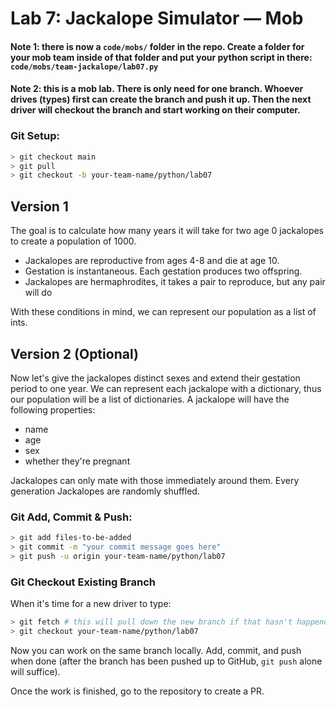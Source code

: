 

# Lab 7:  Jackalope Simulator –– Mob

#### Note 1: there is now a `code/mobs/` folder in the repo.  Create a folder for your mob team inside of that folder and put your python script in there: `code/mobs/team-jackalope/lab07.py`

#### Note 2: this is a mob lab.  There is only need for one branch.  Whoever drives (types) first can create the branch and push it up.  Then the next driver will checkout the branch and start working on their computer.

### Git Setup:
```sh
> git checkout main
> git pull
> git checkout -b your-team-name/python/lab07
```

## Version 1

The goal is to calculate how many years it will take for two age 0 jackalopes to create a population of 1000.

- Jackalopes are reproductive from ages 4-8 and die at age 10.
- Gestation is instantaneous. Each gestation produces two offspring.
- Jackalopes are hermaphrodites, it takes a pair to reproduce, but any pair will do

With these conditions in mind, we can represent our population as a list of ints.

## Version 2 (Optional)

Now let's give the jackalopes distinct sexes and extend their gestation period to one year. We can represent each jackalope with a dictionary, thus our population will be a list of dictionaries. A jackalope will have the following properties:

- name
- age
- sex
- whether they're pregnant

Jackalopes can only mate with those immediately around them. Every generation Jackalopes are randomly shuffled.

### Git Add, Commit & Push:
```sh
> git add files-to-be-added
> git commit -m "your commit message goes here"
> git push -u origin your-team-name/python/lab07
```

### Git Checkout Existing Branch
When it's time for a new driver to type:
```sh
> git fetch # this will pull down the new branch if that hasn't happened yet
> git checkout your-team-name/python/lab07
```
Now you can work on the same branch locally.  Add, commit, and push when done (after the branch has been pushed up to GitHub, `git push` alone will suffice).

Once the work is finished, go to the repository to create a PR.
